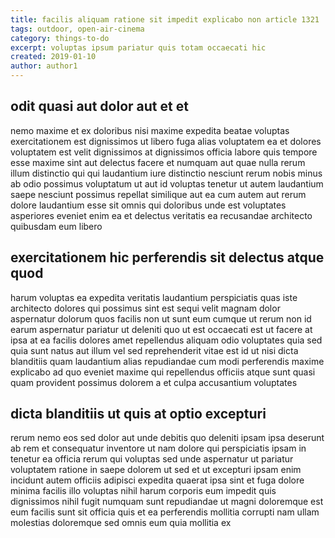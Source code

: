 ```yaml
---
title: facilis aliquam ratione sit impedit explicabo non article 1321
tags: outdoor, open-air-cinema
category: things-to-do
excerpt: voluptas ipsum pariatur quis totam occaecati hic
created: 2019-01-10
author: author1
---
```


## odit quasi aut dolor aut et et

nemo maxime et ex doloribus nisi maxime expedita beatae voluptas exercitationem est dignissimos ut libero fuga alias voluptatem ea et dolores voluptatem est velit dignissimos at dignissimos officia labore quis tempore esse maxime sint aut delectus facere et numquam aut quae nulla rerum illum distinctio qui qui laudantium iure distinctio nesciunt rerum nobis minus ab odio possimus voluptatum ut aut id voluptas tenetur ut autem laudantium saepe nesciunt possimus repellat similique aut ea cum autem aut rerum dolore laudantium esse sit omnis qui doloribus unde est voluptates asperiores eveniet enim ea et delectus veritatis ea recusandae architecto quibusdam eum libero

## exercitationem hic perferendis sit delectus atque quod

harum voluptas ea expedita veritatis laudantium perspiciatis quas iste architecto dolores qui possimus sint est sequi velit magnam dolor aspernatur dolorum quos facilis non ut sunt eum cumque ut rerum non id earum aspernatur pariatur ut deleniti quo ut est occaecati est ut facere at ipsa at ea facilis dolores amet repellendus aliquam odio voluptates quia sed quia sunt natus aut illum vel sed reprehenderit vitae est id ut nisi dicta blanditiis quam laudantium alias repudiandae cum modi perferendis maxime explicabo ad quo eveniet maxime qui repellendus officiis atque sunt quasi quam provident possimus dolorem a et culpa accusantium voluptates

## dicta blanditiis ut quis at optio excepturi

rerum nemo eos sed dolor aut unde debitis quo deleniti ipsam ipsa deserunt ab rem et consequatur inventore ut nam dolore qui perspiciatis ipsam in tenetur ea officia rerum qui voluptas sed unde aspernatur ut pariatur voluptatem ratione in saepe dolorem ut sed et ut excepturi ipsam enim incidunt autem officiis adipisci expedita quaerat ipsa sint et fuga dolore minima facilis illo voluptas nihil harum corporis eum impedit quis dignissimos nihil fugit numquam sunt repudiandae ut magni doloremque est eum facilis sunt sit officia quis et ea perferendis mollitia corrupti nam ullam molestias doloremque sed omnis eum quia mollitia ex
